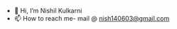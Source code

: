 - 👋 Hi, I’m Nishil Kulkarni
- 📫 How to reach me- mail @ nish140603@gmail.com


<!---
pekaboo1406/pekaboo1406 is a ✨ special ✨ repository because its `README.md` (this file) appears on your GitHub profile.
You can click the Preview link to take a look at your changes.
--->

